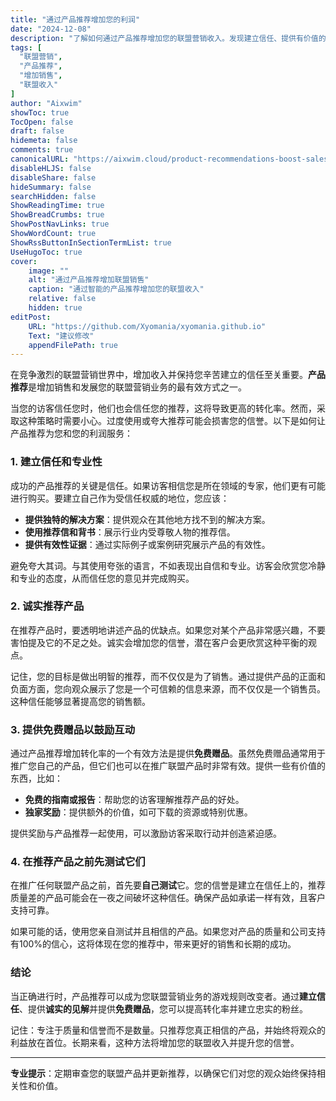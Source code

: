 ```yaml
---
title: "通过产品推荐增加您的利润"
date: "2024-12-08"
description: "了解如何通过产品推荐增加您的联盟营销收入。发现建立信任、提供有价值的见解和建立信誉的策略。"
tags: [
  "联盟营销",
  "产品推荐",
  "增加销售",
  "联盟收入"
]
author: "Aixwim"
showToc: true
TocOpen: false
draft: false
hidemeta: false
comments: true
canonicalURL: "https://aixwim.cloud/product-recommendations-boost-sales"
disableHLJS: false
disableShare: false
hideSummary: false
searchHidden: false
ShowReadingTime: true
ShowBreadCrumbs: true
ShowPostNavLinks: true
ShowWordCount: true
ShowRssButtonInSectionTermList: true
UseHugoToc: true
cover:
    image: ""
    alt: "通过产品推荐增加联盟销售"
    caption: "通过智能的产品推荐增加您的联盟收入"
    relative: false
    hidden: true
editPost:
    URL: "https://github.com/Xyomania/xyomania.github.io"
    Text: "建议修改"
    appendFilePath: true
---
```


在竞争激烈的联盟营销世界中，增加收入并保持您辛苦建立的信任至关重要。**产品推荐**是增加销售和发展您的联盟营销业务的最有效方式之一。

当您的访客信任您时，他们也会信任您的推荐，这将导致更高的转化率。然而，采取这种策略时需要小心。过度使用或夸大推荐可能会损害您的信誉。以下是如何让产品推荐为您和您的利润服务：

### 1. **建立信任和专业性**

成功的产品推荐的关键是信任。如果访客相信您是所在领域的专家，他们更有可能进行购买。要建立自己作为受信任权威的地位，您应该：

- **提供独特的解决方案**：提供观众在其他地方找不到的解决方案。
- **使用推荐信和背书**：展示行业内受尊敬人物的推荐信。
- **提供有效性证据**：通过实际例子或案例研究展示产品的有效性。

避免夸大其词。与其使用夸张的语言，不如表现出自信和专业。访客会欣赏您冷静和专业的态度，从而信任您的意见并完成购买。

### 2. **诚实推荐产品**

在推荐产品时，要透明地讲述产品的优缺点。如果您对某个产品非常感兴趣，不要害怕提及它的不足之处。诚实会增加您的信誉，潜在客户会更欣赏这种平衡的观点。

记住，您的目标是做出明智的推荐，而不仅仅是为了销售。通过提供产品的正面和负面方面，您向观众展示了您是一个可信赖的信息来源，而不仅仅是一个销售员。这种信任能够显著提高您的销售额。

### 3. **提供免费赠品以鼓励互动**

通过产品推荐增加转化率的一个有效方法是提供**免费赠品**。虽然免费赠品通常用于推广您自己的产品，但它们也可以在推广联盟产品时非常有效。提供一些有价值的东西，比如：

- **免费的指南或报告**：帮助您的访客理解推荐产品的好处。
- **独家奖励**：提供额外的价值，如可下载的资源或特别优惠。

提供奖励与产品推荐一起使用，可以激励访客采取行动并创造紧迫感。

### 4. **在推荐产品之前先测试它们**

在推广任何联盟产品之前，首先要**自己测试**它。您的信誉是建立在信任上的，推荐质量差的产品可能会在一夜之间破坏这种信任。确保产品如承诺一样有效，且客户支持可靠。

如果可能的话，使用您亲自测试并且相信的产品。如果您对产品的质量和公司支持有100%的信心，这将体现在您的推荐中，带来更好的销售和长期的成功。

### 结论

当正确进行时，产品推荐可以成为您联盟营销业务的游戏规则改变者。通过**建立信任**、提供**诚实的见解**并提供**免费赠品**，您可以提高转化率并建立忠实的粉丝。

记住：专注于质量和信誉而不是数量。只推荐您真正相信的产品，并始终将观众的利益放在首位。长期来看，这种方法将增加您的联盟收入并提升您的信誉。

---

**专业提示**：定期审查您的联盟产品并更新推荐，以确保它们对您的观众始终保持相关性和价值。
